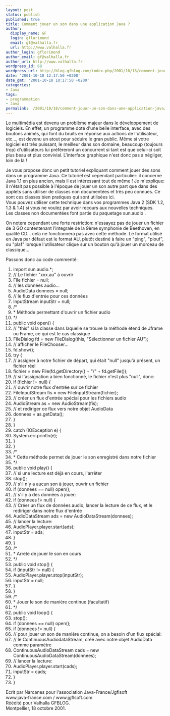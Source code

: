 ```yaml
---
layout: post
status: publish
published: true
title: Comment jouer un son dans une application Java ?
author:
  display_name: GF
  login: gflorimond
  email: gf@valhalla.fr
  url: http://www.valhalla.fr
author_login: gflorimond
author_email: gf@valhalla.fr
author_url: http://www.valhalla.fr
wordpress_id: 68
wordpress_url: http://blog.gfblog.com/index.php/2001/10/18/comment-jouer-un-son-dans-une-application-java/
date: '2001-10-18 12:17:50 +0200'
date_gmt: '2001-10-18 10:17:50 +0200'
categories:
- Java
tags:
- programmation
- Java
permalink:  /2001/10/18/comment-jouer-un-son-dans-une-application-java/
---
```

<p>Le multim&eacute;dia est devenu un probl&egrave;me majeur dans le d&eacute;veloppement de logiciels. En effet, un programme dot&eacute; d'une belle interface, avec des boutons anim&eacute;s, qui font du bruits en r&eacute;ponse aux actions de l'utilisateur, etc..., est devenu un atout pour s&eacute;duire le gran public. M&ecirc;me si votre logiciel est tr&egrave;s puissant, le meilleur dans son domaine, beaucoup (toujours trop) d'utilisateurs lui pr&eacute;f&egrave;reront un concurrent si tant est que celui-ci soit plus beau et plus convivial. L'interface graphique n'est donc pas &agrave; n&eacute;gliger, loin de l&agrave; !</p>
<p>Je vous propose donc un petit tutoriel expliquant comment jouer des sons dans un programme Java. Ce tutoriel est cependant particulier: il concerne Java 1.1 en plus ancien, mais il est int&eacute;ressant tout de m&ecirc;me ! Je m'explique: il n'&eacute;tait pas possible &agrave; l'&eacute;poque de jouer un son autre part que dans des applets sans utiliser de classes non document&eacute;es et tr&egrave;s peu connues. Ce sont ces classes bien pratiques qui sont utilis&eacute;es ici. <br />
  Vous pouvez utiliser cette technique dans vos programmes Java 2 (SDK 1.2, 1.3 &amp; 1.4) si vous ne voulez par avoir recours aux nouvelles techniques.<br />
  Les classes non document&eacute;es font partie du paquetage sun.audio .</p>
<p>On notera cependant une forte restriction: n'essayez pas de jouer un fichier de 3 GO contentenant l'integrale de la 9&egrave;me symphonie de Beethoven, en qualit&eacute; CD... cela ne fonctionnera pas avec cette m&eacute;thode. Le format utilis&eacute; en Java par d&eacute;faut est le format AU, plut&ocirc;t destin&eacute; &agrave; faire un &quot;ping&quot;, &quot;plouf&quot;, ou &quot;plaf&quot; lorsque l'utilisateur clique sur un bouton qu'&agrave; jouer un morceau de classique...</p>
<p>Passons donc au code comment&eacute;:</p>
<ol>
<li /><span class="Code">import sun.audio.*;</span>
<li /><span class="Code">  // Le fichier &quot;xxx.au&quot; &agrave; ouvrir</span>
<li /><span class="Code">  File fichier = null;</span>
<li /><span class="Code">  // les donn&eacute;es audio...</span>
<li /><span class="Code">  AudioData donnees = null;</span>
<li /><span class="Code">  // le flux d'entr&eacute;e pour ces donn&eacute;es</span>
<li /><span class="Code">  InputStream inputStr = null;</span>
<li /><span class="Code">/*</span>
<li /><span class="Code">  * M&eacute;thode permettant d'ouvrir un fichier audio</span>
<li /><span class="Code">  */</span>
<li /><span class="Code">  public void open() {</span>
<li /><span class="Code">  // &quot;this&quot; si la classe dans laquelle se trouve la m&eacute;thode &eacute;tend de Jframe ou Frame, ce qui est le cas classique</span>
<li /><span class="Code">  FileDialog fd = new FileDialog(this, &quot;S&eacute;lectionner un fichier AU&quot;);</span>
<li /><span class="Code">  // afficher le FileChooser...</span>
<li /><span class="Code">  fd.show();</span>
<li /><span class="Code">  try {</span>
<li /><span class="Code">  // assigner &agrave; notre fichier de d&eacute;part, qui &eacute;tait &quot;null&quot; jusqu'&agrave; pr&eacute;sent, un fichier r&eacute;el</span>
<li /><span class="Code">  fichier = new File(fd.getDirectory() + &quot;/&quot; + fd.getFile());</span>
<li /><span class="Code">  // si l'assignation a bien fonctionn&eacute;, le fichier n'est plus &quot;null&quot;, donc:</span>
<li /><span class="Code">  if (fichier != null) {</span>
<li /><span class="Code">  // ouvrir notre flux d'entr&eacute;e sur ce fichier</span>
<li /><span class="Code">  FileInputStream fis = new FileInputStream(fichier);</span>
<li /><span class="Code">  // cr&eacute;er un flux d'entr&eacute;e sp&eacute;cial pour les fichiers audio</span>
<li /><span class="Code">  AudioStream as = new AudioStream(fis);</span>
<li /><span class="Code">  // et rediriger ce flux vers notre objet AudioData</span>
<li /><span class="Code">  donnees = as.getData();</span>
<li /><span class="Code">  }</span>
<li /><span class="Code">  }</span>
<li /><span class="Code">  catch (IOException e) {</span>
<li /><span class="Code">  System.err.println(e);</span>
<li /><span class="Code">  }</span>
<li /><span class="Code">  }</span>
<li /><span class="Code"> /*</span>
<li /><span class="Code">  * Cette m&eacute;thode permet de jouer le son enregistr&eacute; dans notre fichier</span>
<li /><span class="Code">  */</span>
<li /><span class="Code">  public void play() {</span>
<li /><span class="Code">  // si une lecture est d&eacute;j&agrave; en cours, l'arr&ecirc;ter</span>
<li /><span class="Code">  stop(); </span>
<li /><span class="Code">  // s'il n'y a aucun son &agrave; jouer, ouvrir un fichier</span>
<li /><span class="Code">  if (donnees == null) open();</span>
<li /><span class="Code">  // s'il y a des donn&eacute;es &agrave; jouer:</span>
<li /><span class="Code">  if (donnees != null) {</span>
<li /><span class="Code">  // Cr&eacute;er un flux de donn&eacute;es audio, lancer la lecture de ce flux, et le rediriger dans notre flux d'entr&eacute;e</span>
<li /><span class="Code">  AudioDataStream ads = new AudioDataStream(donnees);</span>
<li /><span class="Code">  // lancer la lecture:</span>
<li /><span class="Code">  AudioPlayer.player.start(ads);</span>
<li /><span class="Code">  inputStr = ads;</span>
<li /><span class="Code">  }</span>
<li /><span class="Code">  }</span>
<li /><span class="Code"> /*</span>
<li /><span class="Code">  * Arrete de jouer le son en cours</span>
<li /><span class="Code">  */</span>
<li /><span class="Code">  public void stop() {</span>
<li /><span class="Code">  if (inputStr != null) {</span>
<li /><span class="Code">  AudioPlayer.player.stop(inputStr);</span>
<li /><span class="Code">  inputStr = null;</span>
<li /><span class="Code">  }</span>
<li /><span class="Code">  }</span>
<li /><span class="Code"> /*</span>
<li /><span class="Code">  * Jouer le son de mani&egrave;re continue (facultatif)</span>
<li /><span class="Code">  */</span>
<li /><span class="Code">  public void loop() {</span>
<li /><span class="Code">  stop();</span>
<li /><span class="Code">  if (donnees == null) open();</span>
<li /><span class="Code">  if (donnees != null) {</span>
<li /><span class="Code">  // pour jouer un son de mani&egrave;re continue, on a besoin d'un flux sp&eacute;cial:</span>
<li /><span class="Code">  // le ContinuousAudiodataStream, cr&eacute;&eacute; avec notre objet AudioData comme param&egrave;tre</span>
<li /><span class="Code">  ContinuousAudioDataStream cads = new ContinuousAudioDataStream(donnees);</span>
<li /><span class="Code">  // lancer la lecture:</span>
<li /><span class="Code">  AudioPlayer.player.start(cads);</span>
<li /><span class="Code">  inputStr = cads;</span>
<li /><span class="Code">  }</span>
<li /><span class="Code">  }</span>
</ol>
<p>Ecrit par Narcanes pour l'association Java-France/Jgflsoft<br />
www.java-france.com / www.jgflsoft.com<br />
R&eacute;&eacute;dit&eacute; pour Valhalla GFBLOG. <br />
Montpellier, 18 octobre 2001.</p>
